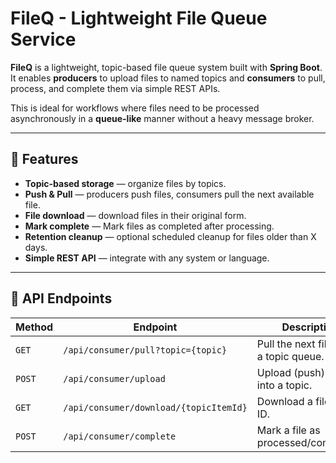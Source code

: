 # FileQ - Lightweight File Queue Service

**FileQ** is a lightweight, topic-based file queue system built with **Spring Boot**.  
It enables **producers** to upload files to named topics and **consumers** to pull, process, and complete them via simple REST APIs.

This is ideal for workflows where files need to be processed asynchronously in a **queue-like** manner without a heavy message broker.

---

## 🚀 Features
- **Topic-based storage** — organize files by topics.
- **Push & Pull** — producers push files, consumers pull the next available file.
- **File download** — download files in their original form.
- **Mark complete** — Mark files as completed after processing.
- **Retention cleanup** — optional scheduled cleanup for files older than X days.
- **Simple REST API** — integrate with any system or language.

---

## 📡 API Endpoints

| Method | Endpoint | Description |
|--------|----------|-------------|
| `GET` | `/api/consumer/pull?topic={topic}` | Pull the next file from a topic queue. |
| `POST` | `/api/consumer/upload` | Upload (push) a file into a topic. |
| `GET` | `/api/consumer/download/{topicItemId}` | Download a file by its ID. |
| `POST` | `/api/consumer/complete` | Mark a file as processed/completed. |
